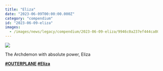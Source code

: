 ```yaml
---
title: "Eliza"
date: "2023-06-09T00:00:00.000Z"
category: "compendium"
id: "2023-06-09-eliza"
images:
  - /images/news/legacy/compendium/2023-06-09-eliza/9946c0a237ef444ca8068d4903f81217_002.webp
---
```


![](/images/news/legacy/compendium/2023-06-09-eliza/9946c0a237ef444ca8068d4903f81217_002.webp)

The Archdemon with absolute power, Eliza

  
**[**#OUTERPLANE**](/) [**#Eliza**](/)**
